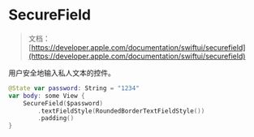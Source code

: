 # SecureField

> 文档：[https://developer.apple.com/documentation/swiftui/securefield](https://developer.apple.com/documentation/swiftui/securefield)

用户安全地输入私人文本的控件。

```swift
@State var password: String = "1234"    
var body: some View {
    SecureField($password)
        .textFieldStyle(RoundedBorderTextFieldStyle())
        .padding()
}
```